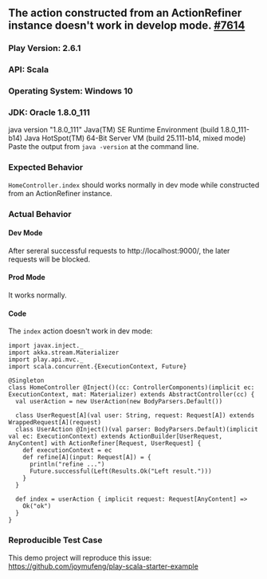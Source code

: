 ## The action constructed from an ActionRefiner instance doesn't work in develop mode. [#7614](https://github.com/playframework/playframework/issues/7614)

### Play Version: 2.6.1
### API: Scala
### Operating System: Windows 10
### JDK: Oracle 1.8.0_111
java version "1.8.0_111"
Java(TM) SE Runtime Environment (build 1.8.0_111-b14)
Java HotSpot(TM) 64-Bit Server VM (build 25.111-b14, mixed mode)
Paste the output from `java -version` at the command line.

### Expected Behavior
`HomeController.index` should works normally in dev mode while constructed from an ActionRefiner instance.

### Actual Behavior
#### Dev Mode
After sereral successful requests to http://localhost:9000/,  the later requests will be blocked.

#### Prod Mode
It works normally.

#### Code
The `index` action doesn't work in dev mode:
```
import javax.inject._
import akka.stream.Materializer
import play.api.mvc._
import scala.concurrent.{ExecutionContext, Future}

@Singleton
class HomeController @Inject()(cc: ControllerComponents)(implicit ec: ExecutionContext, mat: Materializer) extends AbstractController(cc) {
  val userAction = new UserAction(new BodyParsers.Default())

  class UserRequest[A](val user: String, request: Request[A]) extends WrappedRequest[A](request)
  class UserAction @Inject()(val parser: BodyParsers.Default)(implicit val ec: ExecutionContext) extends ActionBuilder[UserRequest, AnyContent] with ActionRefiner[Request, UserRequest] {
    def executionContext = ec
    def refine[A](input: Request[A]) = {
      println("refine ...")
      Future.successful(Left(Results.Ok("Left result.")))
    }
  }

  def index = userAction { implicit request: Request[AnyContent] =>
    Ok("ok")
  }
}
```

### Reproducible Test Case
This demo project will reproduce this issue:
https://github.com/joymufeng/play-scala-starter-example

